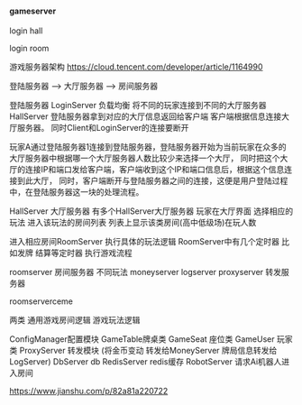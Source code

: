 #### gameserver
login hall

login room 

游戏服务器架构 
https://cloud.tencent.com/developer/article/1164990


登陆服务器 --> 大厅服务器 --> 房间服务器

登陆服务器 LoginServer 负载均衡  将不同的玩家连接到不同的大厅服务器HallServer 登陆服务器拿到对应的大厅信息返回给客户端 客户端根据信息连接大厅服务器。
同时Client和LoginServer的连接要断开 

玩家A通过登陆服务器1连接到登陆服务器，登陆服务器开始为当前玩家在众多的大厅服务器中根据哪一个大厅服务器人数比较少来选择一个大厅，
同时把这个大厅的连接IP和端口发给客户端，客户端收到这个IP和端口信息后，根据这个信息连接到此大厅，
同时，客户端断开与登陆服务器之间的连接，这便是用户登陆过程中，在登陆服务器这一块的处理流程。

HallServer  大厅服务器 有多个HallServer大厅服务器 
玩家在大厅界面 选择相应的玩法  进入该玩法的房间列表 列表上显示该类房间(高中低级场)在玩人数

进入相应房间RoomServer 执行具体的玩法逻辑 RoomServer中有几个定时器 比如发牌 结算等定时器 执行游戏流程



roomserver 房间服务器 不同玩法
moneyserver
logserver
proxyserver 转发服务器

roomserverceme 

两类 
通用游戏房间逻辑
游戏玩法逻辑

ConfigManager配置模块 
GameTable牌桌类
GameSeat 座位类
GameUser 玩家类
ProxyServer  转发模块  (将金币变动 转发给MoneyServer  牌局信息转发给 LogServer)
DbServer  db
RedisServer  redis缓存
RobotServer  请求Ai机器人进入房间


https://www.jianshu.com/p/82a81a220722

